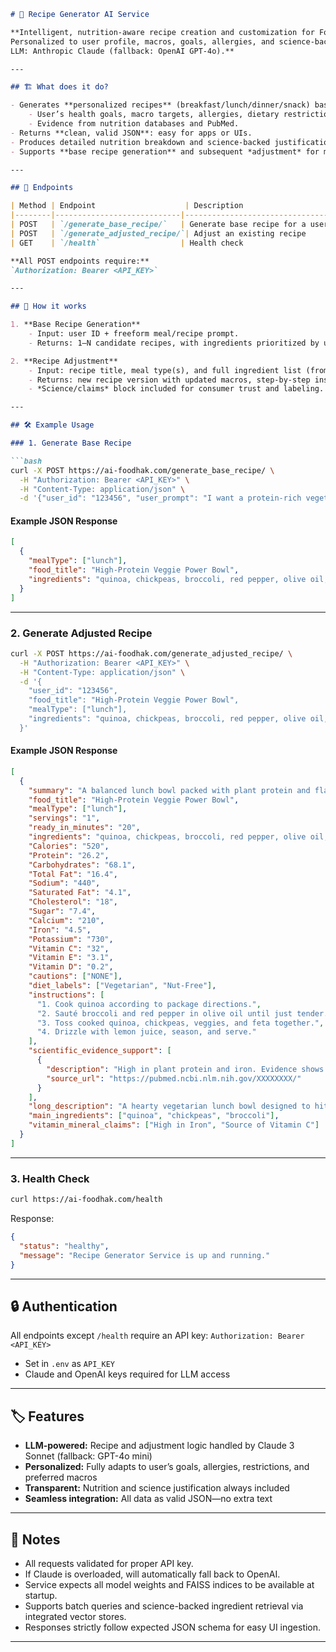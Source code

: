 ````markdown
# 🥗 Recipe Generator AI Service

**Intelligent, nutrition-aware recipe creation and customization for Foodhak users.  
Personalized to user profile, macros, goals, allergies, and science-backed ingredient claims.  
LLM: Anthropic Claude (fallback: OpenAI GPT-4o).**

---

## 🏗️ What does it do?

- Generates **personalized recipes** (breakfast/lunch/dinner/snack) based on:
    - User’s health goals, macro targets, allergies, dietary restrictions, and ingredient preferences.
    - Evidence from nutrition databases and PubMed.
- Returns **clean, valid JSON**: easy for apps or UIs.
- Produces detailed nutrition breakdown and science-backed justification for every recipe.
- Supports **base recipe generation** and subsequent *adjustment* for macro or ingredient tweaks.

---

## 🚀 Endpoints

| Method | Endpoint                    | Description                       |
|--------|----------------------------|-----------------------------------|
| POST   | `/generate_base_recipe/`   | Generate base recipe for a user   |
| POST   | `/generate_adjusted_recipe/`| Adjust an existing recipe         |
| GET    | `/health`                  | Health check                      |

**All POST endpoints require:**  
`Authorization: Bearer <API_KEY>`

---

## 🧩 How it works

1. **Base Recipe Generation**
    - Input: user ID + freeform meal/recipe prompt.
    - Returns: 1–N candidate recipes, with ingredients prioritized by user profile.

2. **Recipe Adjustment**
    - Input: recipe title, meal type(s), and full ingredient list (from base recipe), plus user ID.
    - Returns: new recipe version with updated macros, step-by-step instructions, and full nutrition breakdown.
    - *Science/claims* block included for consumer trust and labeling.

---

## 🛠️ Example Usage

### 1. Generate Base Recipe

```bash
curl -X POST https://ai-foodhak.com/generate_base_recipe/ \
  -H "Authorization: Bearer <API_KEY>" \
  -H "Content-Type: application/json" \
  -d '{"user_id": "123456", "user_prompt": "I want a protein-rich vegetarian lunch bowl with no nuts."}'
````

#### Example JSON Response

```json
[
  {
    "mealType": ["lunch"],
    "food_title": "High-Protein Veggie Power Bowl",
    "ingredients": "quinoa, chickpeas, broccoli, red pepper, olive oil, feta, lemon juice"
  }
]
```

---

### 2. Generate Adjusted Recipe

```bash
curl -X POST https://ai-foodhak.com/generate_adjusted_recipe/ \
  -H "Authorization: Bearer <API_KEY>" \
  -H "Content-Type: application/json" \
  -d '{
    "user_id": "123456",
    "food_title": "High-Protein Veggie Power Bowl",
    "mealType": ["lunch"],
    "ingredients": "quinoa, chickpeas, broccoli, red pepper, olive oil, feta, lemon juice"
  }'
```

#### Example JSON Response

```json
[
  {
    "summary": "A balanced lunch bowl packed with plant protein and flavor.",
    "food_title": "High-Protein Veggie Power Bowl",
    "mealType": ["lunch"],
    "servings": "1",
    "ready_in_minutes": "20",
    "ingredients": "quinoa, chickpeas, broccoli, red pepper, olive oil, feta, lemon juice",
    "Calories": "520",
    "Protein": "26.2",
    "Carbohydrates": "68.1",
    "Total Fat": "16.4",
    "Sodium": "440",
    "Saturated Fat": "4.1",
    "Cholesterol": "18",
    "Sugar": "7.4",
    "Calcium": "210",
    "Iron": "4.5",
    "Potassium": "730",
    "Vitamin C": "32",
    "Vitamin E": "3.1",
    "Vitamin D": "0.2",
    "cautions": ["NONE"],
    "diet_labels": ["Vegetarian", "Nut-Free"],
    "instructions": [
      "1. Cook quinoa according to package directions.",
      "2. Sauté broccoli and red pepper in olive oil until just tender.",
      "3. Toss cooked quinoa, chickpeas, veggies, and feta together.",
      "4. Drizzle with lemon juice, season, and serve."
    ],
    "scientific_evidence_support": [
      {
        "description": "High in plant protein and iron. Evidence shows plant-based diets support heart and metabolic health.",
        "source_url": "https://pubmed.ncbi.nlm.nih.gov/XXXXXXXX/"
      }
    ],
    "long_description": "A hearty vegetarian lunch bowl designed to hit protein goals without nuts.",
    "main_ingredients": ["quinoa", "chickpeas", "broccoli"],
    "vitamin_mineral_claims": ["High in Iron", "Source of Vitamin C"]
  }
]
```

---

### 3. Health Check

```bash
curl https://ai-foodhak.com/health
```

Response:

```json
{
  "status": "healthy",
  "message": "Recipe Generator Service is up and running."
}
```

---

## 🔒 Authentication

All endpoints except `/health` require an API key:
`Authorization: Bearer <API_KEY>`

* Set in `.env` as `API_KEY`
* Claude and OpenAI keys required for LLM access

---

## 🏷️ Features

* **LLM-powered:** Recipe and adjustment logic handled by Claude 3 Sonnet (fallback: GPT-4o mini)
* **Personalized:** Fully adapts to user’s goals, allergies, restrictions, and preferred macros
* **Transparent:** Nutrition and science justification always included
* **Seamless integration:** All data as valid JSON—no extra text

---

## 📝 Notes

* All requests validated for proper API key.
* If Claude is overloaded, will automatically fall back to OpenAI.
* Service expects all model weights and FAISS indices to be available at startup.
* Supports batch queries and science-backed ingredient retrieval via integrated vector stores.
* Responses strictly follow expected JSON schema for easy UI ingestion.

---
